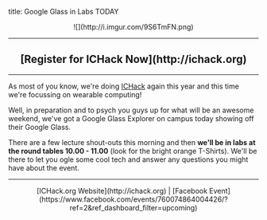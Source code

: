title: Google Glass in Labs TODAY

<center>![](http://i.imgur.com/9S6TmFN.png)</center>

---

<center><h2>[Register for ICHack Now](http://ichack.org)</h2></center>

---

As most of you know, we're doing [ICHack](http://ichack.org) again this year and this time we're focussing on wearable computing!

Well, in preparation and to psych you guys up for what will be an awesome weekend, we've got a Google Glass Explorer on campus today showing off their Google Glass.

There are a few lecture shout-outs this morning and then **we'll be in labs at the round tables 10.00 - 11.00** (look for the bright orange T-Shirts). We'll be there to let you ogle some cool tech and answer any questions you might have about the event.

---

<center>[ICHack.org Website](http://ichack.org) | [Facebook Event](https://www.facebook.com/events/760074864004426/?ref=2&ref_dashboard_filter=upcoming)</center>
